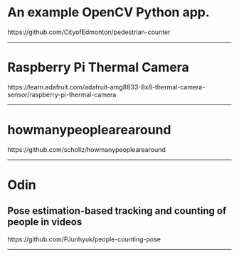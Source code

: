 <h1>An example OpenCV Python app.</h1>
https://github.com/CityofEdmonton/pedestrian-counter
<hr>
<h1>Raspberry Pi Thermal Camera</h1>
https://learn.adafruit.com/adafruit-amg8833-8x8-thermal-camera-sensor/raspberry-pi-thermal-camera
<hr>
<h1>howmanypeoplearearound</h1>
https://github.com/schollz/howmanypeoplearearound
<hr>
<h1>Odin</h1>
<h2>Pose estimation-based tracking and counting of people in videos</h2>
https://github.com/PJunhyuk/people-counting-pose
<hr>
